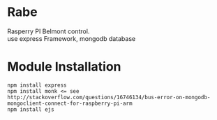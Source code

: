 Rabe
====

Rasperry PI Belmont control.  
use express Framework, mongodb database  

Module Installation 
===================

	npm install express
	npm install monk <= see http://stackoverflow.com/questions/16746134/bus-error-on-mongodb-mongoclient-connect-for-raspberry-pi-arm
	npm install ejs